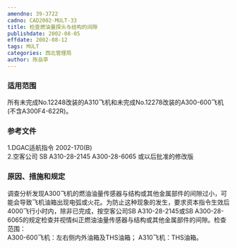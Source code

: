 ```yaml
---
amendno: 39-3722  
cadno: CAD2002-MULT-33  
title: 检查燃油量探头与结构的间隙  
publishdate: 2002-08-05  
effdate: 2002-08-12  
tags: MULT  
categories: 西北管理局  
author: 陈岳亭  
---
```

  
### 适用范围  
所有未完成No.12248改装的A310飞机和未完成No.12278改装的A300-600飞机(不含A300F4-622R)。  
  
<!--more-->  
### 参考文件  
1.DGAC适航指令 2002-170(B)  
    2.空客公司 SB A310-28-2145 A300-28-6065 或以后批准的修改版  
  
### 原因、措施和规定  
调查分析发现A300飞机的燃油油量传感器与结构或其他金属部件的间隙过小，可能会导致飞机油箱出现电弧或火花。为防止这种现象的发生，要求资本指令生效后4000飞行小时内，除非已完成，按空客公司SB A310-28-2145或SB A300-28-6065的规定检查并视情纠正燃油油量传感器与结构或其他金属部件的间隙。检查范围：  
    A300-600飞机：左右侧内外油箱及THS油箱； A310飞机：THS油箱。  

